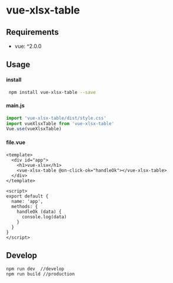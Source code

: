 # vue-xlsx-table

## Requirements
- vue: ^2.0.0

## Usage
#### install

``` sh
 npm install vue-xlsx-table --save
```

#### main.js

```javascript
import 'vue-xlsx-table/dist/style.css'
import vueXlsxTable from 'vue-xlsx-table'
Vue.use(vueXlsxTable)
```

#### file.vue

```vue
<template>
  <div id="app">
    <h1>vue-xlsx</h1>
    <vue-xlsx-table @on-click-ok="handleOk"></vue-xlsx-table>
  </div>
</template>

<script>
export default {
  name: 'app',
  methods: {
    handleOk (data) {
      console.log(data)
    }
  }
}
</script>
```

## Develop
```
npm run dev  //develop
npm run build //production
```


